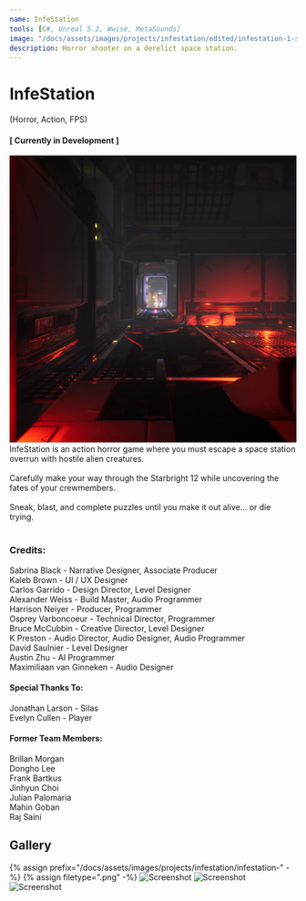 ```yaml
---
name: InfeStation
tools: [C#, Unreal 5.2, Wwise, MetaSounds]
image: "/docs/assets/images/projects/infestation/edited/infestation-1-square.png"
description: Horror shooter on a derelict space station.
---
```


# InfeStation
(Horror, Action, FPS)

#### [ Currently in Development ]

<div class="row">
<div class="col">
<img src="/docs/assets/images/projects/infestation/edited/infestation-1-square.png" alt="Title Image">
</div>
<div class="col">
InfeStation is an action horror game where you must escape a space station overrun with hostile alien creatures.<br><br>
Carefully make your way through the Starbright 12 while uncovering the fates of your crewmembers.<br><br>
Sneak, blast, and complete puzzles until you make it out alive... or die trying.<br><br>
</div>
</div>

### Credits:

Sabrina Black - Narrative Designer, Associate Producer\
Kaleb Brown - UI / UX Designer\
Carlos Garrido - Design Director, Level Designer\
Alexander Weiss - Build Master, Audio Programmer\
Harrison Neiyer - Producer, Programmer\
Osprey Varboncoeur - Technical Director, Programmer\
Bruce McCubbin - Creative Director, Level Designer\
K Preston - Audio Director, Audio Designer, Audio Programmer\
David Saulnier - Level Designer\
Austin Zhu - AI Programmer\
Maximiliaan van Ginneken - Audio Designer

#### Special Thanks To:

Jonathan Larson - Silas\
Evelyn Cullen - Player

#### Former Team Members:

Brillan Morgan\
Dongho Lee\
Frank Bartkus\
Jinhyun Choi\
Julian Palomaria\
Mahin Goban\
Raj Saini

## Gallery
{% assign prefix="/docs/assets/images/projects/infestation/infestation-" -%}
{% assign filetype=".png" -%}
<img src="{{prefix}}1{{filetype}}" alt="Screenshot">
<img src="{{prefix}}2{{filetype}}" alt="Screenshot">
<img src="{{prefix}}3{{filetype}}" alt="Screenshot">